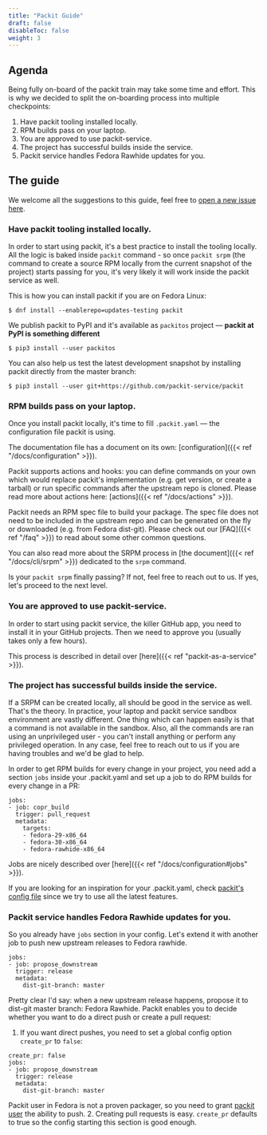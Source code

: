 ```yaml
---
title: "Packit Guide"
draft: false
disableToc: false
weight: 3
---
```


## Agenda

Being fully on-board of the packit train may take some time and effort. This is
why we decided to split the on-boarding process into multiple checkpoints:

1. Have packit tooling installed locally.
2. RPM builds pass on your laptop.
3. You are approved to use packit-service.
4. The project has successful builds inside the service.
5. Packit service handles Fedora Rawhide updates for you.


## The guide

We welcome all the suggestions to this guide, feel free to [open a new issue
here](https://github.com/packit-service/packit.dev/issues/new).

### Have packit tooling installed locally.

In order to start using packit, it's a best practice to install the tooling
locally. All the logic is baked inside `packit` command - so once `packit srpm`
(the command to create a source RPM locally from the current snapshot of the
project) starts passing for you, it's very likely it will work inside the
packit service as well.

This is how you can install packit if you are on Fedora Linux:

```
$ dnf install --enablerepo=updates-testing packit
```

We publish packit to PyPI and it's available as `packitos` project — **packit
at PyPI is something different**

```
$ pip3 install --user packitos
```

You can also help us test the latest development snapshot by installing packit
directly from the master branch:

```
$ pip3 install --user git+https://github.com/packit-service/packit
```

### RPM builds pass on your laptop.

Once you install packit locally, it's time to fill `.packit.yaml` — the
configuration file packit is using.

The documentation file has a document on its own: [configuration]({{< ref
"/docs/configuration" >}}).

Packit supports actions and hooks: you can define commands on your own which
would replace packit's implementation (e.g. get version, or create a tarball)
or run specific commands after the upstream repo is cloned. Please read more
about actions here: [actions]({{< ref "/docs/actions" >}}).

Packit needs an RPM spec file to build your package. The spec file does not
need to be included in the upstream repo and can be generated on the fly or
downloaded (e.g. from Fedora dist-git). Please check out our [FAQ]({{< ref
"/faq" >}}) to read about some other common questions.

You can also read more about the SRPM process in [the document]({{< ref
"/docs/cli/srpm" >}}) dedicated to the `srpm` command.

Is your `packit srpm` finally passing? If not, feel free to reach out to us. If
yes, let's proceed to the next level.

### You are approved to use packit-service.

In order to start using packit service, the killer GitHub app, you need to
install it in your GitHub projects. Then we need to approve you (usually takes
only a few hours).

This process is described in detail over [here]({{< ref "packit-as-a-service" >}}).

### The project has successful builds inside the service.

If a SRPM can be created locally, all should be good in the service as well.
That's the theory. In practice, your laptop and packit service sandbox
environment are vastly different. One thing which can happen easily is that a
command is not available in the sandbox. Also, all the commands are ran using
an unprivileged user - you can't install anything or perform any privileged
operation. In any case, feel free to reach out to us if you are having troubles
and we'd be glad to help.

In order to get RPM builds for every change in your project, you need add a
section `jobs` inside your .packit.yaml and set up a job to do RPM builds for
every change in a PR:
```
jobs:
- job: copr_build
  trigger: pull_request
  metadata:
    targets:
    - fedora-29-x86_64
    - fedora-30-x86_64
    - fedora-rawhide-x86_64
```

Jobs are nicely described over [here]({{< ref "/docs/configuration#jobs" >}}).

If you are looking for an inspiration for your .packit.yaml, check [packit's
config file](https://github.com/packit-service/packit/blob/master/.packit.yaml)
since we try to use all the latest features.

### Packit service handles Fedora Rawhide updates for you.

So you already have `jobs` section in your config. Let's extend it with another
job to push new upstream releases to Fedora rawhide.

```
jobs:
- job: propose_downstream
  trigger: release
  metadata:
    dist-git-branch: master
```

Pretty clear I'd say: when a new upstream release happens, propose it to
dist-git master branch: Fedora Rawhide. Packit enables you to decide whether
you want to do a direct push or create a pull request:

1. If you want direct pushes, you need to set a global config option `create_pr` to `false`:
  ```
  create_pr: false
  jobs:
  - job: propose_downstream
    trigger: release
    metadata:
      dist-git-branch: master
  ```
  Packit user in Fedora is not a proven packager, so you need to grant [packit
  user](https://src.fedoraproject.org/user/packit) the ability to push.
2. Creating pull requests is easy. `create_pr` defaults to true so the config starting this section is good enough.

